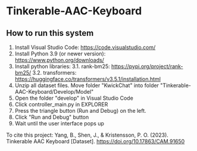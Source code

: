 # Tinkerable-AAC-Keyboard
## How to run this system
1. Install Visual Studio Code: https://code.visualstudio.com/ 
2. Install Python 3.9 (or newer version): https://www.python.org/downloads/ 
3. Install python libraries: 
3.1. rank-bm25: https://pypi.org/project/rank-bm25/ 
3.2. transformers: https://huggingface.co/transformers/v3.5.1/installation.html 
4. Unzip all dataset files. Move folder "KwickChat" into folder "Tinkerable-AAC-Keyboard/Develop/Model" 
5. Open the folder "develop" in Visual Studio Code 
6. Click controller_main.py in EXPLORER 
7. Press the triangle button (Run and Debug) on the left. 
8. Click "Run and Debug" button 
9. Wait until the user interface pops up

To cite this project: 
Yang, B., Shen, J., & Kristensson, P. O. (2023). Tinkerable AAC Keyboard [Dataset]. https://doi.org/10.17863/CAM.91650
